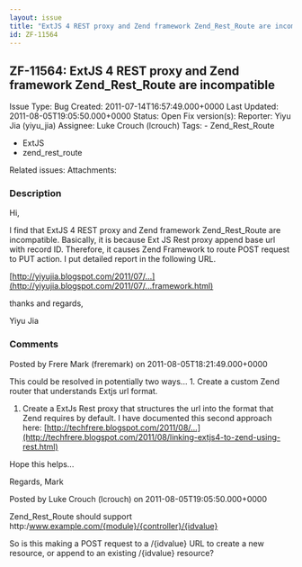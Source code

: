 ```yaml
---
layout: issue
title: "ExtJS 4 REST proxy and Zend framework Zend_Rest_Route are incompatible"
id: ZF-11564
---
```


ZF-11564: ExtJS 4 REST proxy and Zend framework Zend\_Rest\_Route are incompatible
----------------------------------------------------------------------------------

 Issue Type: Bug Created: 2011-07-14T16:57:49.000+0000 Last Updated: 2011-08-05T19:05:50.000+0000 Status: Open Fix version(s): 
 Reporter:  Yiyu Jia (yiyu\_jia)  Assignee:  Luke Crouch (lcrouch)  Tags: - Zend\_Rest\_Route
- ExtJS
- zend\_rest\_route
 
 Related issues: 
 Attachments: 
### Description

Hi,

I find that ExtJS 4 REST proxy and Zend framework Zend\_Rest\_Route are incompatible. Basically, it is because Ext JS Rest proxy append base url with record ID. Therefore, it causes Zend Framework to route POST request to PUT action. I put detailed report in the following URL.

[http://yiyujia.blogspot.com/2011/07/…](http://yiyujia.blogspot.com/2011/07/...framework.html)

thanks and regards,

Yiyu Jia

 

 

### Comments

Posted by Frere Mark (freremark) on 2011-08-05T18:21:49.000+0000

This could be resolved in potentially two ways... 1. Create a custom Zend router that understands Extjs url format.

1. Create a ExtJs Rest proxy that structures the url into the format that Zend requires by default. I have documented this second approach here: [http://techfrere.blogspot.com/2011/08/…](http://techfrere.blogspot.com/2011/08/linking-extjs4-to-zend-using-rest.html)

Hope this helps...

Regards, Mark

 

 

Posted by Luke Crouch (lcrouch) on 2011-08-05T19:05:50.000+0000

Zend\_Rest\_Route should support http:/www.example.com/{module}/{controller}/{idvalue}

So is this making a POST request to a /{idvalue} URL to create a new resource, or append to an existing /{idvalue} resource?

 

 
